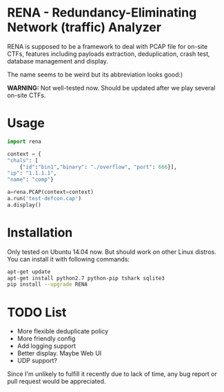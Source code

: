 # RENA - Redundancy-Eliminating Network (traffic) Analyzer

RENA is supposed to be a framework to deal with PCAP file for on-site CTFs, features including payloads extraction, deduplication, crash test, database management and display.

The name seems to be weird but its abbreviation looks good:)

__WARNING:__ Not well-tested now. Should be updated after we play several on-site CTFs.

# Usage

```python
import rena

context = {
"chals": [
    {"id":"bin1","binary": "./overflow", "port": 666}], 
"ip": "1.1.1.1",
"name": "comp"}

a=rena.PCAP(context=context)
a.run('test-defcon.cap')
a.display()
```

# Installation

Only tested on Ubuntu 14.04 now. But should work on other Linux distros. You can install it with following commands:

```sh
apt-get update
apt-get install python2.7 python-pip tshark sqlite3
pip install --upgrade RENA
```

# TODO List
* More flexible deduplicate policy
* More friendly config
* Add logging support
* Better display. Maybe Web UI
* UDP support?

Since I'm unlikely to fulfill it recently due to lack of time, any bug report or pull request would be appreciated.
